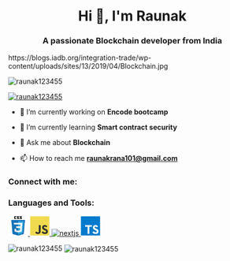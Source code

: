 
<h1 align="center">Hi 👋, I'm Raunak</h1>
<h3 align="center">A passionate Blockchain developer from India</h3>
<img>https://blogs.iadb.org/integration-trade/wp-content/uploads/sites/13/2019/04/Blockchain.jpg</img>
<p align="left"> <img src="https://komarev.com/ghpvc/?username=raunak123455&label=Profile%20views&color=0e75b6&style=flat" alt="raunak123455" /> </p>

<p align="left"> <a href="https://github.com/ryo-ma/github-profile-trophy"><img src="https://github-profile-trophy.vercel.app/?username=raunak123455" alt="raunak123455" /></a> </p>

- 🔭 I’m currently working on **Encode bootcamp**

- 🌱 I’m currently learning **Smart contract security**

- 💬 Ask me about **Blockchain**

- 📫 How to reach me **raunakrana101@gmail.com**

<h3 align="left">Connect with me:</h3>
<p align="left">
</p>

<h3 align="left">Languages and Tools:</h3>
<p align="left"> <a href="https://www.w3schools.com/css/" target="_blank" rel="noreferrer"> <img src="https://raw.githubusercontent.com/devicons/devicon/master/icons/css3/css3-original-wordmark.svg" alt="css3" width="40" height="40"/> </a> <a href="https://developer.mozilla.org/en-US/docs/Web/JavaScript" target="_blank" rel="noreferrer"> <img src="https://raw.githubusercontent.com/devicons/devicon/master/icons/javascript/javascript-original.svg" alt="javascript" width="40" height="40"/> </a> <a href="https://nextjs.org/" target="_blank" rel="noreferrer"> <img src="https://cdn.worldvectorlogo.com/logos/nextjs-2.svg" alt="nextjs" width="40" height="40"/> </a> <a href="https://www.typescriptlang.org/" target="_blank" rel="noreferrer"> <img src="https://raw.githubusercontent.com/devicons/devicon/master/icons/typescript/typescript-original.svg" alt="typescript" width="40" height="40"/> </a> </p>

<p><img align="left" src="https://github-readme-stats.vercel.app/api/top-langs?username=raunak123455&show_icons=true&locale=en&layout=compact" alt="raunak123455" /></p>

<p>&nbsp;<img align="center" src="https://github-readme-stats.vercel.app/api?username=raunak123455&show_icons=true&locale=en" alt="raunak123455" /></p>
